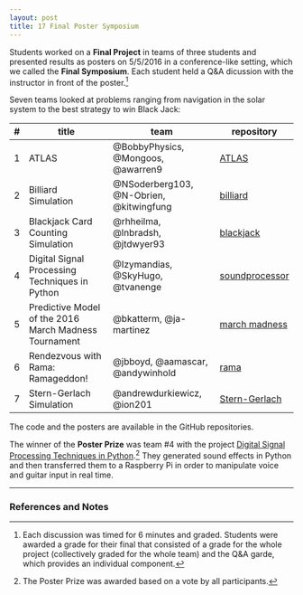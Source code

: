 ```yaml
---
layout: post
title: 17 Final Poster Symposium
---
```


Students worked on a **Final Project** in teams of three students and presented results as posters on 5/5/2016 in a conference-like setting, which we called the **Final Symposium**. Each student held a Q&A dicussion with the instructor in front of the poster.[^1]

Seven teams looked at problems ranging from navigation in the solar system to the best strategy to win Black Jack:

| #  | title  | team  | repository |
|----|--------|-------|------------|
| 1  | ATLAS   | @BobbyPhysics, @Mongoos, @awarren9   | [ATLAS] |
| 2  | Billiard Simulation  | @NSoderberg103, @N-Obrien, @kitwingfung  | [billiard] |
| 3  | Blackjack Card Counting Simulation  | @rhheilma, @lnbradsh, @jtdwyer93  | [blackjack] |
| 4  | Digital Signal Processing Techniques in Python | @Izymandias, @SkyHugo, @tvanenge  | [soundprocessor] |
| 5  | Predictive Model of the 2016 March Madness Tournament | @bkatterm, @ja-martinez | [march madness] | 
| 6  | Rendezvous with Rama: Ramageddon! | @jbboyd, @aamascar, @andywinhold | [rama] |
| 7  | Stern-Gerlach Simulation  | @andrewdurkiewicz, @ion201 | [Stern-Gerlach] |


[ATLAS]: https://github.com/ASU-CompMethodsPhysics-PHY494/final-atlas-mission "final-atlas-mission"
[billiard]: https://github.com/ASU-CompMethodsPhysics-PHY494/final-billiard-simulation "final-billiard-simulation"
[blackjack]: https://github.com/ASU-CompMethodsPhysics-PHY494/final-card-counting-simulation "final-card-counting-simulation"
[soundprocessor]: https://github.com/ASU-CompMethodsPhysics-PHY494/final-digital-signal-processor "final-digital-signal-processor"
[march madness]: https://github.com/ASU-CompMethodsPhysics-PHY494/final-march-madness "final-march-madness"
[rama]: https://github.com/ASU-CompMethodsPhysics-PHY494/final-rendezvous-with-ramageddon "final-rendezvous-with-ramageddon"
[Stern-Gerlach]: https://github.com/ASU-CompMethodsPhysics-PHY494/final-stern-gerlach-simulation "final-stern-gerlach-simulation"

The code and the posters are available in the GitHub repositories.

The winner of the **Poster Prize** was team #4 with the project [Digital Signal Processing Techniques in Python][soundprocessor].[^2] They generated sound effects in Python and then transferred them to a Raspberry Pi in order to manipulate voice and guitar input in real time.




-----
### References and Notes

[^1]: Each discussion was timed for 6 minutes and graded. Students
      were awarded a grade for their final that consisted of a grade
      for the whole project (collectively graded for the whole team)
      and the Q&A garde, which provides an individual component.

[^2]: The Poster Prize was awarded based on a vote by all participants.

